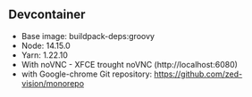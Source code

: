 ## Devcontainer

- Base image: buildpack-deps:groovy
- Node: 14.15.0
- Yarn: 1.22.10
- With noVNC - XFCE trought noVNC (http://localhost:6080)
- with Google-chrome
Git repository: https://github.com/zed-vision/monorepo

